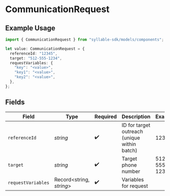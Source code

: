 # CommunicationRequest

## Example Usage

```typescript
import { CommunicationRequest } from "syllable-sdk/models/components";

let value: CommunicationRequest = {
  referenceId: "12345",
  target: "512-555-1234",
  requestVariables: {
    "key": "<value>",
    "key1": "<value>",
    "key2": "<value>",
  },
};
```

## Fields

| Field                                        | Type                                         | Required                                     | Description                                  | Example                                      |
| -------------------------------------------- | -------------------------------------------- | -------------------------------------------- | -------------------------------------------- | -------------------------------------------- |
| `referenceId`                                | *string*                                     | :heavy_check_mark:                           | ID for target outreach (unique within batch) | 12345                                        |
| `target`                                     | *string*                                     | :heavy_check_mark:                           | Target phone number                          | 512-555-1234                                 |
| `requestVariables`                           | Record<string, *string*>                     | :heavy_check_mark:                           | Variables for request                        |                                              |